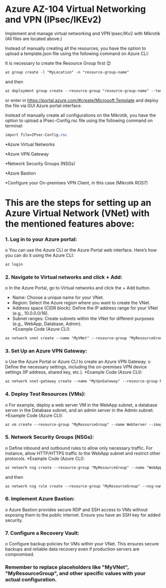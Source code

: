# Azure AZ-104 Virtual Networking and VPN (IPsec/IKEv2)
Implement and manage virtual networking and VPN Ipsec/IKv2 with Mikrotik (All files are located above.)

Instead of manually creating all the resources, you have the option to upload a template.json file using the following command on Azure CLI:

It is necessary to create the Resource Group first 😊
```css
az group create -l "MyLocation" -n "resource-group-name"
```
and then
```css
az deployment group create --resource-group "resource-group-name" --template-file "path-to-template\template.json"
```
or enter in https://portal.azure.com/#create/Microsoft.Template and deploy the file via GUI Azure portal interface.

Instead of manually create all configurations on the Mikrotik, you have the option to upload a IPsec-Config.rsc file using the following command on terminal:
```css
import file=IPsec-Config.rsc
```
•Azure Virtual Networks

•Azure VPN Gateway

•Network Security Groups (NSGs)

•Azure Bastion

•Configure your On-premises VPN Client, in this case (Mikrotik ROS7)

# This are the steps for setting up an Azure Virtual Network (VNet) with the mentioned features above:

### 1.	Log in to your Azure portal:

o	You can use the Azure CLI or the Azure Portal web interface. Here’s how you can do it using the Azure CLI:
```css
az login
```  
### 2.	Navigate to Virtual networks and click + Add:

o	In the Azure Portal, go to Virtual networks and click the + Add button.

- Name: Choose a unique name for your VNet.
- Region: Select the Azure region where you want to create the VNet.
- Address space (CIDR block): Define the IP address range for your VNet (e.g., 10.0.0.0/16).
- Subnet ranges: Create subnets within the VNet for different purposes (e.g., WebApp, Database, Admin).  
  	*Example Code (Azure CLI):	
```css
az network vnet create --name "MyVNet" --resource-group "MyResourceGroup" --location eastus --address-prefixes 10.0.0.0/16 --subnet-name "WebAppSubnet" --subnet-prefixes 10.0.1.0/24
```
### 3. Set Up an Azure VPN Gateway:

o	Use the Azure Portal or Azure CLI to create an Azure VPN Gateway.
o	Define the necessary settings, including the on-premises VPN device settings (IP address, shared key, etc.).
	*Example Code (Azure CLI):	
```css
az network vnet-gateway create --name "MyVpnGateway" --resource-group MyResourceGroup --vnet "MyVNet" --public-ip-address "MyPublicIP" --gateway-type Vpn --vpn-type RouteBased --sku VpnGw2
```
### 4. Deploy Test Resources (VMs):


o	For example, deploy a web server VM in the WebApp subnet, a database server in the Database subnet, and an admin server in the Admin subnet.
	*Example Code (Azure CLI):	
```css
az vm create --resource-group "MyResourceGroup" --name WebServer --image UbuntuLTS --admin-username "azureuser" --generate-ssh-keys --vnet-name "MyVNet" --subnet "WebAppSubnet"
```
### 5. Network Security Groups (NSGs):


o	Define inbound and outbound rules to allow only necessary traffic. For instance, allow HTTP/HTTPS traffic to the WebApp subnet and restrict other protocols.
	*Example Code (Azure CLI):	
```css
az network nsg create --resource-group "MyResourceGroup" --name "WebAppNSG"
```
and then
```css
az network nsg rule create --resource-group "MyResourceGroup" --nsg-name "WebAppNSG" --name AllowHTTP --priority 100 --source-address-prefixes '*' --destination-port-ranges 80 --access Allow  --protocol Tcp
```
### 6. Implement Azure Bastion:


o	Azure Bastion provides secure RDP and SSH access to VMs without exposing them to the public internet. Ensure you have an SSH key for added security.

### 7. Configure a Recovery Vault:


o	Configure backup policies for VMs within your VNet. This ensures secure backups and reliable data recovery even if production servers are compromised.

### Remember to replace placeholders like "MyVNet", "MyResourceGroup", and other specific values with your actual configuration.
